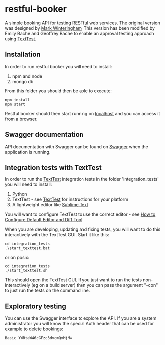 # restful-booker
A simple booking API for testing RESTful web services. The original version was designed by 
[Mark Winteringham](https://restful-booker.herokuapp.com/). This version has been modified
by Emily Bache and Geoffrey Bache to enable an approval testing approach using [TextTest](https://texttest.org).

## Installation
In order to run restful booker you will need to install:
1. npm and node
2. mongo db

From this folder you should then be able to execute:

    npm install
    npm start

Restful booker should then start running on [localhost](https://localhost:3001/) and you can access it from a browser.

## Swagger documentation
API documentation with Swagger can be found on [Swagger](https://localhost:3001/api-docs) when the application is running.

## Integration tests with TextTest
In order to run the [TextTest](https://texttest.org) integration tests in the folder 'integration_tests'
you will need to install:

1. Python
2. TextTest - see  [TextTest](https://texttest.org) for instructions for your platform
3. A lightweight editor like [Sublime Text](https://www.sublimetext.com/download)

You will want to configure TextTest to use the correct editor - see [How to Configure Default Editor and Diff Tool](https://texttest.org/how_to_guides/configure_editor.html)

When you are developing, updating and fixing tests, you will want to do this interactively with the TextTest GUI. Start it like this:

    cd integration_tests
    .\start_texttest.bat

or on posix:

    cd integration_tests
    ./start_texttest.sh

This should open the TextTest GUI. If you just want to run the tests non-interactively (eg on a build server) then you can pass the argument "-con" to just run the tests on the command line.

## Exploratory testing
You can use the Swagger interface to explore the API. If you are a system administrator you will know the special Auth header that can be used for example to delete bookings:

    Basic YWRtaW46cGFzc3dvcmQxMjM=
